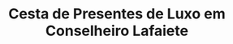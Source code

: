 ---
title: "Cesta de Presentes de Luxo em Conselheiro Lafaiete"
description: "Presenteie com sofisticação com uma cesta de luxo em Conselheiro Lafaiete. Cestas com produtos exclusivos e de alta qualidade, ideais para ocasiões especiais e pessoas especiais."
layout: "home.html"
permalink: "/cesta-de-presentes-de-luxo-em-conselheiro-lafaiete/"
---
